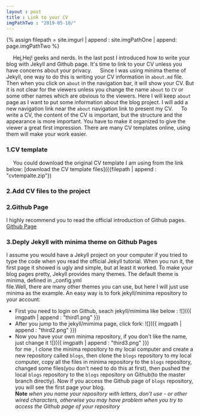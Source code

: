 ```yaml
---
layout : post
title : Link to your CV
imgPathTwo : "2019-05-10/"
---
```

[//]: # (the path of images is /assets/images/2019-01-27, the first part /assets/images/ is defined in \_config.yml, the second part 2019-05-10/ is the date in the title of the post, for each post, this part is different ,so the images src path is {{filepath | append : "name of the image" }} eg : {{ imgpath | append : "1.png"}} )
{% assign filepath = site.imgurl | append : site.imgPathOne | append: page.imgPathTwo %}

&emsp; Hej,Hej! geeks and nerds. In the last post I introduced how to write your blog with Jekyll and Github page. It's time to link to your CV unless you have concerns about your privacy.
&emsp; Since I was using minima theme of Jekyll, one way to do this is writing your CV information in `about.md` file. Then when you click on `about` in the navigation bar, it will show your CV. But it is not clear for the viewers unless you change the name `about` to `CV` or some other names which are obvious to the viewers. Here I will keep `about ` page as I want to put some information about the blog project. I will add a new navigation link near the `about` navigation link to present my CV.
&emsp; To write a CV, the content of the CV is important, but the structure and the appearance is more important. You have to make it organized to give the viewer a great first impression. There are many CV templates online, using them will make your work easier.
### 1.CV template
&emsp; You could download the original CV template I am using from the link below:
[download the CV template files]({{filepath | append : "cvtempalte.zip"})

### 2.Add CV files to the project


### 2.Github Page
I highly recommend you to read the official introduction of Github pages.<br/>
[Github Page](https://pages.github.com/)

### 3.Deply Jekyll with minima theme on Github Pages
  I assume you would have a Jekyll project on your computer if you tried to type the code when you
read the official Jekyll tutorial. When you run it, the first page it showed is ugly and simple, but
at least it worked.
  To make your blog pages pretty, Jekyll provides many themes. The default theme is minima, defined in \_config.yml  
file.Well, there are many other themes you can use, but here I will just use minima as the example.
  An easy way is to fork jekyll/minima repository to your account:
- First you need to login on Github, seach jekyll/mimima like below :
![]({{ imgpath | append : "third1.png"  }})<br/>
- After you jump to the jekyll/mimima page, click fork:
![]({{ imgpath | append : "third2.png"  }})<br/>
- Now you have your own minima repository, if you don't like the name, just change it
![]({{ imgpath | append : "third3.png"  }})<br/>
for me , I clone the minima repository to my local computer and create a new repository called `blogs`,
then clone the `blogs` repository to my local computer, copy all the files in minima repository to the `blogs`
repository, changed some files(you don't need to do this at first), then pushed the local `blogs` repository
to the `blogs` repository on Github(to the master branch directly). Now if you access
the Github page of `blogs` repository, you will see the first page your blog.<br/>
**Note**
*when you name your repository with letters, don't use - or other wired characters, otherwise you may have problem when you try to access the Github page of your repository*
